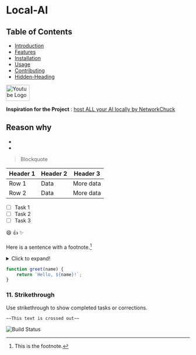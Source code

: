 # Local-AI


## Table of Contents
- [Introduction](#introduction)
- [Features](#features)
- [Installation](#installation)
- [Usage](#usage)
- [Contributing](#contributing)
- [Hidden-Heading](#hidden-heading)


<a href="https://www.youtube.com/">
    <img src="https://upload.wikimedia.org/wikipedia/commons/e/ef/Youtube_logo.png" width="64" height="44" alt="Youtube Logo">
</a>

**Inspiration for the Project** : [host ALL your AI locally by NetworkChuck](https://www.youtube.com/watch?v=Wjrdr0NU4Sk&t=648s) 


Reason why
-
-
-

>Blockquote


| Header 1 | Header 2 | Header 3 |
| -------- | -------- | -------- |
| Row 1    | Data     | More data|
| Row 2    | Data     | More data|


- [ ] Task 1
- [ ] Task 2
- [ ] Task 3

:smile: :+1: :sparkles:

Here is a sentence with a footnote.[^1]


<details>
  <summary>Click to expand!</summary>
  
  ## Hidden Heading
  Here is some hidden content.
</details>



```javascript
function greet(name) {
    return `Hello, ${name}!`;
}

```
### 11. Strikethrough
Use strikethrough to show completed tasks or corrections.

```markdown
~~This text is crossed out~~

```


![Build Status](https://img.shields.io/badge/build-passing-brightgreen)

[^1]: This is the footnote.
